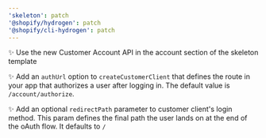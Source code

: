 ```yaml
---
'skeleton': patch
'@shopify/hydrogen': patch
'@shopify/cli-hydrogen': patch
---
```


✨ Use the new Customer Account API in the account section of the skeleton template

✨ Add an `authUrl` option to `createCustomerClient` that defines the route in your app that authorizes a user after logging in. The default value is `/account/authorize`.

✨ Add an optional `redirectPath` parameter to customer client's login method. This param defines the final path the user lands on at the end of the oAuth flow. It defaults to `/`
